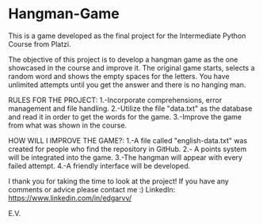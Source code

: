 # Hangman-Game
This is a game developed as the final project for the Intermediate Python Course from Platzi.

The objective of this project is to develop a hangman game as the one showcased in the course and improve it.
The original game starts, selects a random word and shows the empty spaces for the letters.
You have unlimited attempts until you get the answer and there is no hanging man.


RULES FOR THE PROJECT:
  1.-Incorporate comprehensions, error management and file handling.
  2.-Utilize the file "data.txt" as the database and read it in order to get the words for the game.
  3.-Improve the game from what was shown in the course.

HOW WILL I IMPROVE THE GAME?:
  1.-A file called "english-data.txt" was created for people who find the repository in GitHub.
  2.- A points system will be integrated into the game.
  3.-The hangman will appear with every failed attempt.
  4.-A friendly interface will be developed.


I thank you for taking the time to look at the project!
If you have any comments or advice please contact me :)
LinkedIn: https://www.linkedin.com/in/edgarvv/

E.V.
